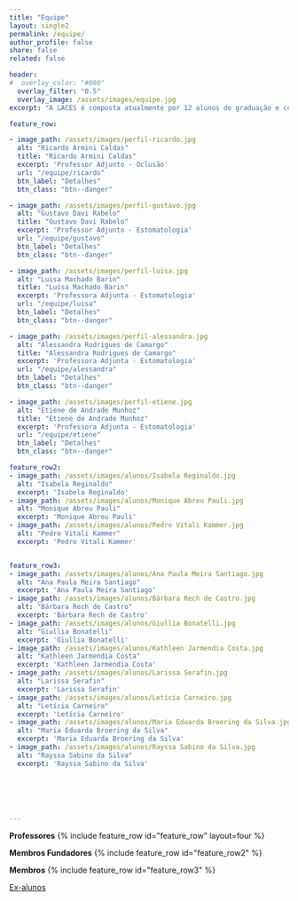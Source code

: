 ```yaml
---
title: "Equipe"
layout: single2
permalink: /equipe/
author_profile: false
share: false
related: false

header:
#  overlay_color: "#000"
  overlay_filter: "0.5"
  overlay_image: /assets/images/equipe.jpg
excerpt: "A LACES é composta atualmente por 12 alunos de graduação e com colaboração de 8 professores."

feature_row:

- image_path: /assets/images/perfil-ricardo.jpg
  alt: "Ricardo Armini Caldas"
  title: "Ricardo Armini Caldas"
  excerpt: 'Professor Adjunto - Oclusão'
  url: "/equipe/ricardo"
  btn_label: "Detalhes"
  btn_class: "btn--danger"

- image_path: /assets/images/perfil-gustavo.jpg
  alt: "Gustavo Davi Rabelo"
  title: "Gustavo Davi Rabelo"
  excerpt: 'Professor Adjunto - Estomatologia'
  url: "/equipe/gustavo"
  btn_label: "Detalhes"
  btn_class: "btn--danger"

- image_path: /assets/images/perfil-luisa.jpg
  alt: "Luisa Machado Barin"
  title: "Luisa Machado Barin"
  excerpt: 'Professora Adjunta - Estomatologia'
  url: "/equipe/luisa"
  btn_label: "Detalhes"
  btn_class: "btn--danger"

- image_path: /assets/images/perfil-alessandra.jpg
  alt: "Alessandra Rodrigues de Camargo"
  title: "Alessandra Rodrigues de Camargo"
  excerpt: 'Professora Adjunta - Estomatologia'
  url: "/equipe/alessandra"
  btn_label: "Detalhes"
  btn_class: "btn--danger"

- image_path: /assets/images/perfil-etiene.jpg
  alt: "Etiene de Andrade Munhoz"
  title: "Etiene de Andrade Munhoz"
  excerpt: 'Professora Adjunta - Estomatologia'
  url: "/equipe/etiene"
  btn_label: "Detalhes"
  btn_class: "btn--danger"

feature_row2:
- image_path: /assets/images/alunos/Isabela Reginaldo.jpg
  alt: "Isabela Reginaldo"
  excerpt: 'Isabela Reginaldo'
- image_path: /assets/images/alunos/Monique Abreu Pauli.jpg
  alt: "Monique Abreu Pauli"
  excerpt: 'Monique Abreu Pauli'
- image_path: /assets/images/alunos/Pedro Vitali Kammer.jpg
  alt: "Pedro Vitali Kammer"
  excerpt: 'Pedro Vitali Kammer'


feature_row3:
- image_path: /assets/images/alunos/Ana Paula Meira Santiago.jpg
  alt: "Ana Paula Meira Santiago"
  excerpt: 'Ana Paula Meira Santiago'
- image_path: /assets/images/alunos/Bárbara Rech de Castro.jpg
  alt: "Bárbara Rech de Castro"
  excerpt: 'Bárbara Rech de Castro'
- image_path: /assets/images/alunos/Giullia Bonatelli.jpg
  alt: "Giullia Bonatelli"
  excerpt: 'Giullia Bonatelli'
- image_path: /assets/images/alunos/Kathleen Jarmendia Costa.jpg
  alt: "Kathleen Jarmendia Costa"
  excerpt: 'Kathleen Jarmendia Costa'
- image_path: /assets/images/alunos/Larissa Serafin.jpg
  alt: "Larissa Serafin"
  excerpt: 'Larissa Serafin'
- image_path: /assets/images/alunos/Letícia Carneiro.jpg
  alt: "Letícia Carneiro"
  excerpt: 'Letícia Carneiro'  
- image_path: /assets/images/alunos/Maria Eduarda Broering da Silva.jpg
  alt: "Maria Eduarda Broering da Silva"
  excerpt: 'Maria Eduarda Broering da Silva'
- image_path: /assets/images/alunos/Rayssa Sabino da Silva.jpg
  alt: "Rayssa Sabino da Silva"
  excerpt: 'Rayssa Sabino da Silva'






---
```


<strong>Professores</strong>
{% include feature_row id="feature_row" layout=four  %}

<strong>Membros Fundadores</strong>
{% include feature_row id="feature_row2" %}

<strong>Membros</strong>
{% include feature_row id="feature_row3" %}

<a href="/laces/equipe/ex-alunos" class="btn btn--danger">Ex-alunos</a>
